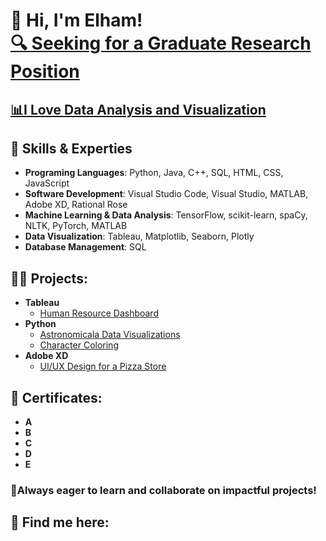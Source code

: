 <h1 >👋 Hi, I'm Elham! <br/> <a href="">🔍 Seeking for a Graduate Research Position</a></h1>
<h2><a href=" ">📊I Love Data Analysis and Visualization </a></h2>



<h2>🌟 Skills & Experties</h2>

- <b> Programing Languages</b>: Python, Java, C++, SQL, HTML, CSS, JavaScript
- <b> Software Development</b>: Visual Studio Code, Visual Studio, MATLAB, Adobe XD, Rational Rose
- <b> Machine Learning & Data Analysis</b>: TensorFlow, scikit-learn, spaCy, NLTK, PyTorch, MATLAB
- <b> Data Visualization</b>: Tableau, Matplotlib, Seaborn, Plotly
- <b> Database Management</b>: SQL

<h2>👨‍💻 Projects:</h2> 
  
- <b>Tableau</b>
  - <a href=" ">Human Resource Dashboard</a>
- <b>Python</b>
  - <a href="https://colab.research.google.com/drive/12UonMNaE9Wli-SeIyUyctgqW6pPeZV6c#scrollTo=KDp9egbD0GfJ">Astronomicala Data Visualizations</a>
  - <a href=" ">Character Coloring </a>
- <b>Adobe XD</b>
  - <a href=" ">UI/UX Design for a Pizza Store </a>


<h2>📑 Certificates:</h2> 

  - <b> A </b>
  - <b> B </b>
  - <b> C </b>
  - <b> D </b>
  - <b> E </b>

<h3>🚀Always eager to learn and collaborate on impactful projects!</h3>

<h2> 🤳 Find me here:</h2>

